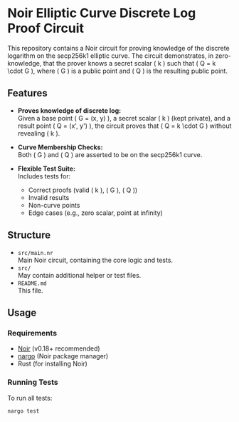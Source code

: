 # Noir Elliptic Curve Discrete Log Proof Circuit

This repository contains a Noir circuit for proving knowledge of the discrete logarithm on the secp256k1 elliptic curve. The circuit demonstrates, in zero-knowledge, that the prover knows a secret scalar \( k \) such that \( Q = k \cdot G \), where \( G \) is a public point and \( Q \) is the resulting public point.

## Features

- **Proves knowledge of discrete log:**  
  Given a base point \( G = (x, y) \), a secret scalar \( k \) (kept private), and a result point \( Q = (x', y') \), the circuit proves that \( Q = k \cdot G \) without revealing \( k \).

- **Curve Membership Checks:**  
  Both \( G \) and \( Q \) are asserted to be on the secp256k1 curve.

- **Flexible Test Suite:**  
  Includes tests for:
  - Correct proofs (valid \( k \), \( G \), \( Q \))
  - Invalid results
  - Non-curve points
  - Edge cases (e.g., zero scalar, point at infinity)

## Structure

- `src/main.nr`  
  Main Noir circuit, containing the core logic and tests.
- `src/`  
  May contain additional helper or test files.
- `README.md`  
  This file.

## Usage

### Requirements

- [Noir](https://noir-lang.org/) (v0.18+ recommended)
- [nargo](https://noir-lang.org/docs/getting_started/quick_start#installation) (Noir package manager)
- Rust (for installing Noir)

### Running Tests

To run all tests:

```bash
nargo test